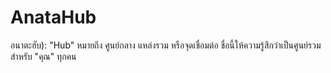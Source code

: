 # AnataHub
อนาตะฮับ): "Hub" หมายถึง ศูนย์กลาง แหล่งรวม หรือจุดเชื่อมต่อ ชื่อนี้ให้ความรู้สึกว่าเป็นศูนย์รวมสำหรับ "คุณ" ทุกคน
